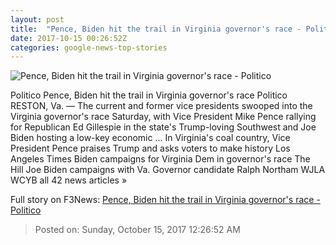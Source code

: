 ```yaml
---
layout: post
title:  "Pence, Biden hit the trail in Virginia governor's race - Politico"
date: 2017-10-15 00:26:52Z
categories: google-news-top-stories
---
```


![Pence, Biden hit the trail in Virginia governor's race - Politico](http://static.politico.com/70/9a/0fbfe8a1424c9b2c668cb7b9f96f/20171003-mike-pence-ap-1160.jpg)

Politico Pence, Biden hit the trail in Virginia governor's race Politico RESTON, Va. — The current and former vice presidents swooped into the Virginia governor's race Saturday, with Vice President Mike Pence rallying for Republican Ed Gillespie in the state's Trump-loving Southwest and Joe Biden hosting a low-key economic ... In Virginia's coal country, Vice President Pence praises Trump and asks voters to make history Los Angeles Times Biden campaigns for Virginia Dem in governor's race The Hill Joe Biden campaigns with Va. Governor candidate Ralph Northam WJLA WCYB all 42 news articles »


Full story on F3News: [Pence, Biden hit the trail in Virginia governor's race - Politico](http://www.f3nws.com/n/ujrPqB)

> Posted on: Sunday, October 15, 2017 12:26:52 AM
